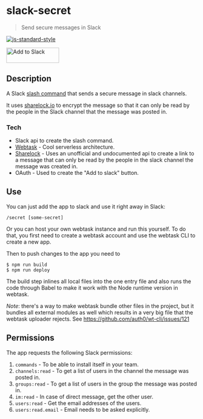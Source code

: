 # slack-secret

> Send secure messages in Slack

[![js-standard-style](https://img.shields.io/badge/code%20style-standard-brightgreen.svg)](http://standardjs.com/)

<a href="https://slack.com/oauth/authorize?scope=commands&client_id=2348108152.180459748356" target="_blank"><img alt="Add to Slack" height="40" width="139" src="https://platform.slack-edge.com/img/add_to_slack.png" srcset="https://platform.slack-edge.com/img/add_to_slack.png 1x, https://platform.slack-edge.com/img/add_to_slack@2x.png 2x" /></a>

## Description
A Slack [slash command](https://api.slack.com/slash-commands) that sends a secure message in slack channels.

It uses [sharelock.io](https://sharelock.io) to encrypt the message so that it can only be read by the people in the Slack channel that the message was posted in.

### Tech
- Slack api to create the slash command.
- [Webtask](https://webtask.io) - Cool serverless architecture.
- [Sharelock](https://sharelock.io) - Uses an unofficial and undocumented api to create a link to a message that can only be read by the people in the slack channel the message was created in.
- OAuth - Used to create the "Add to slack" button.

## Use
You can just add the app to slack and use it right away in Slack:
```
/secret [some-secret]
```

Or you can host your own webtask instance and run this yourself. To do that, you first need to create a webtask account and use the webtask CLI to create a new app.

Then to push changes to the app you need to
```
$ npm run build
$ npm run deploy
```
The build step inlines all local files into the one entry file and also runs the code through Babel to make it work with the Node runtime version in webtask.

*Note*: there's a way to make webtask bundle other files in the project, but it bundles all external modules as well which results in a very big file that the webtask uploader rejects. See https://github.com/auth0/wt-cli/issues/121

## Permissions
The app requests the following Slack permissions:
1. `commands` - To be able to install itself in your team.
2. `channels:read` - To get a list of users in the channel the message was posted in.
3. `groups:read` - To get a list of users in the group the message was posted in.
4. `im:read` - In case of direct message, get the other user.
5. `users:read` - Get the email addresses of the users.
6. `users:read.email` - Email needs to be asked explicitly.
